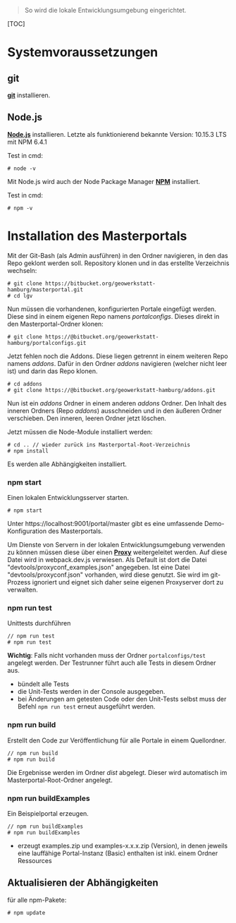 >So wird die lokale Entwicklungsumgebung eingerichtet.

[TOC]

# Systemvoraussetzungen

## git
**[git](http://git-scm.com/)** installieren.

## Node.js
**[Node.js](http://nodejs.org)** installieren. Letzte als funktionierend bekannte Version: 10.15.3 LTS mit NPM 6.4.1

Test in cmd:

```
# node -v
```

Mit Node.js wird auch der Node Package Manager **[NPM](http://npmjs.org)** installiert.

Test in cmd:

```
# npm -v
```


# Installation des Masterportals
Mit der Git-Bash (als Admin ausführen) in den Ordner navigieren, in den das Repo geklont werden soll.
Repository klonen und in das erstellte Verzeichnis wechseln:
```
# git clone https://bitbucket.org/geowerkstatt-hamburg/masterportal.git
# cd lgv
```

Nun müssen die vorhandenen, konfigurierten Portale eingefügt werden. Diese sind in einem eigenen Repo namens *portalconfigs*. Dieses direkt in den Masterportal-Ordner klonen:
```
# git clone https://@bitbucket.org/geowerkstatt-hamburg/portalconfigs.git
```

Jetzt fehlen noch die Addons. Diese liegen getrennt in einem weiteren Repo namens *addons*. Dafür in den Ordner *addons* navigieren (welcher nicht leer ist) und darin das Repo klonen.
```
# cd addons
# git clone https://@bitbucket.org/geowerkstatt-hamburg/addons.git
```

Nun ist ein *addons* Ordner in einem anderen *addons* Ordner. Den Inhalt des inneren Ordners (Repo *addons*) ausschneiden und in den äußeren Ordner verschieben. Den inneren, leeren Ordner jetzt löschen.


Jetzt müssen die Node-Module installiert werden:
```
# cd .. // wieder zurück ins Masterportal-Root-Verzeichnis
# npm install
```

Es werden alle Abhängigkeiten installiert.


### npm start
Einen lokalen Entwicklungsserver starten.

```
# npm start
```

Unter https://localhost:9001/portal/master gibt es eine umfassende Demo-Konfiguration des Masterportals.

Um Dienste von Servern in der lokalen Entwicklungsumgebung verwenden zu können müssen diese über einen **[Proxy](/proxyconf.md)** weitergeleitet werden. Auf diese Datei wird in webpack.dev.js verwiesen. Als Default ist dort die Datei "devtools/proxyconf_examples.json" angegeben. Ist eine Datei "devtools/proxyconf.json" vorhanden, wird diese genutzt. Sie wird im git-Prozess ignoriert und eignet sich daher seine eigenen Proxyserver dort zu verwalten.

### npm run test
Unittests durchführen

```
// npm run test
# npm run test
```
**Wichtig**: Falls nicht vorhanden muss der Ordner `portalconfigs/test` angelegt werden. Der Testrunner führt auch alle Tests in diesem Ordner aus.


- bündelt alle Tests
- die Unit-Tests werden in der Console ausgegeben.
- bei Änderungen am getesten Code oder den Unit-Tests selbst muss der Befehl `npm run test` erneut ausgeführt werden.


### npm run build
Erstellt den Code zur Veröffentlichung für alle Portale in einem Quellordner.

```
// npm run build
# npm run build
```

Die Ergebnisse werden im Ordner *dist* abgelegt. Dieser wird automatisch im Masterportal-Root-Ordner angelegt.


### npm run buildExamples
Ein Beispielportal erzeugen.

```
// npm run buildExamples
# npm run buildExamples
```

- erzeugt examples.zip und examples-x.x.x.zip (Version), in denen jeweils eine lauffähige Portal-Instanz (Basic) enthalten ist inkl. einem Ordner Ressources

## Aktualisieren der Abhängigkeiten

für alle npm-Pakete:

```
# npm update
```
